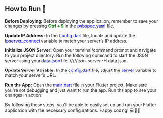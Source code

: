 ## How to Run 🚀

**Before Deploying:**
Before deploying the application, remember to save your changes by pressing <span style="color: green; font-weight: bold;">Ctrl + S</span> in the <span style="color: blue;">pubspec.yaml</span> file.

**Update IP Address:**
In the <span style="color: blue;">Config.dart</span> file, locate and update the <span style="color: blue;">Ipserver_connect</span> variable to match your server's IP address.

**Initialize JSON Server:**
Open your terminal/command prompt and navigate to your project directory. Run the following command to start the JSON server using your <span style="color: blue;">data.json</span> file:
/////json-server -H data.json

**Update Server Variable:**
In the <span style="color: blue;">config.dart</span> file, adjust the <span style="color: blue;">server</span> variable to match your server's URL.

**Run the App:**
Open the <span style="color: blue;">main.dart</span> file in your Flutter project. Make sure you're not debugging and just want to run the app. Run the app to see your changes in action!

By following these steps, you'll be able to easily set up and run your Flutter application with the necessary configurations. Happy coding! 💻📱🎉


